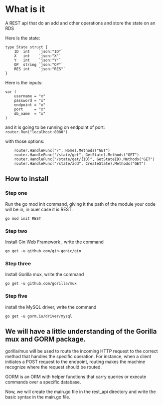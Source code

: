 # What is it
<p> A REST api that do an add and other operations and store the state on an RDS</p>

Here is the state:
```golang
type State struct {
	ID  int    `json:"ID"`
	X   int    `json:"X"`
	Y   int    `json:"Y"`
	OP  string `json:"OP"`
	RES int    `json:"RES"`
}
```
Here is the inputs:
```golang
var (
	username = "x"
	password = "x"
	endpoint = "x"
	port     = "x"
	db_name  = "x"
)
```

and it is going to be running on endpoint of port: 
<code>router.Run("localhost:8080")</code>

with those options:
```golang
	router.HandleFunc("/", Home).Methods("GET")
	router.HandleFunc("/state/get", GetState).Methods("GET")
	router.HandleFunc("/state/get/{ID}", GetStateID).Methods("GET")
	router.HandleFunc("/state/add", CreateState).Methods("GET")

```


## How to install 

### Step one
<p> Run the go mod init command, giving it the path of the module your code will be in, in ouer case it is REST.</p>
<code>go mod init REST</code>

### Step two
<p> Install Gin Web Framework , write the command</p>
<code>go get -u github.com/gin-gonic/gin</code>

### Step three
<p> Install Gorilla mux, write the command</p>
<code>go get -u github.com/gorilla/mux</code>

### Step five
<p> install the MySQL driver, write the command</p>
<code>go get -u gorm.io/driver/mysql</code>


## We will have a little understanding of the Gorilla mux and GORM package.

<p> gorilla/mux will be used to route the incoming HTTP request to the correct method that handles the specific operation. For instance, when a client initiates a POST request to the endpoint, routing makes the machine recognize where the request should be routed.</p>

<p> GORM is an ORM with helper functions that carry queries or execute commands over a specific database.</p>
<p> Now, we will create the main.go file in the rest_api directory and write the basic syntax in the main.go file.</p>


